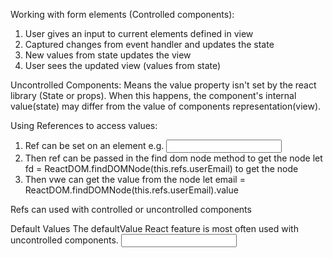 Working with form elements (Controlled components):
1) User gives an input to current elements defined in view
2) Captured changes from event handler and updates the state
3) New values from state updates the view
4) User sees the updated view (values from state)

Uncontrolled Components:
Means the value property isn't set by the react library (State or props). When this happens, the component's internal value(state) may differ from the value of components representation(view).

Using References to access values:
1) Ref can be set on an element e.g. <input ref="userEmail"/>
2) Then ref can be passed in the find dom node method to get the node
let fd = ReactDOM.findDOMNode(this.refs.userEmail) to get the node
3) Then vwe can get the value from the node
let email = ReactDOM.findDOMNode(this.refs.userEmail).value

Refs can used with controlled or uncontrolled components

Default Values
The defaultValue React feature is most often used with uncontrolled components.
<input defaultValue="Good Book"/>